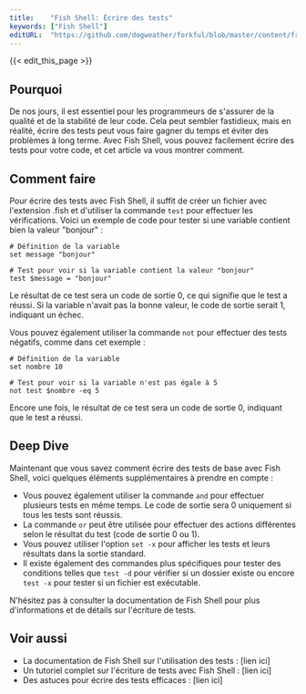 ```yaml
---
title:    "Fish Shell: Écrire des tests"
keywords: ["Fish Shell"]
editURL:  "https://github.com/dogweather/forkful/blob/master/content/fr/fish-shell/writing-tests.md"
---
```


{{< edit_this_page >}}

## Pourquoi

De nos jours, il est essentiel pour les programmeurs de s'assurer de la qualité et de la stabilité de leur code. Cela peut sembler fastidieux, mais en réalité, écrire des tests peut vous faire gagner du temps et éviter des problèmes à long terme. Avec Fish Shell, vous pouvez facilement écrire des tests pour votre code, et cet article va vous montrer comment.

## Comment faire

Pour écrire des tests avec Fish Shell, il suffit de créer un fichier avec l'extension .fish et d'utiliser la commande `test` pour effectuer les vérifications. Voici un exemple de code pour tester si une variable contient bien la valeur "bonjour" :

```Fish Shell
# Définition de la variable
set message "bonjour"

# Test pour voir si la variable contient la valeur "bonjour"
test $message = "bonjour"
```

Le résultat de ce test sera un code de sortie 0, ce qui signifie que le test a réussi. Si la variable n'avait pas la bonne valeur, le code de sortie serait 1, indiquant un échec.

Vous pouvez également utiliser la commande `not` pour effectuer des tests négatifs, comme dans cet exemple :

```Fish Shell
# Définition de la variable
set nombre 10

# Test pour voir si la variable n'est pas égale à 5
not test $nombre -eq 5
```

Encore une fois, le résultat de ce test sera un code de sortie 0, indiquant que le test a réussi.

## Deep Dive

Maintenant que vous savez comment écrire des tests de base avec Fish Shell, voici quelques éléments supplémentaires à prendre en compte :

- Vous pouvez également utiliser la commande `and` pour effectuer plusieurs tests en même temps. Le code de sortie sera 0 uniquement si tous les tests sont réussis.
- La commande `or` peut être utilisée pour effectuer des actions différentes selon le résultat du test (code de sortie 0 ou 1).
- Vous pouvez utiliser l'option `set -x` pour afficher les tests et leurs résultats dans la sortie standard.
- Il existe également des commandes plus spécifiques pour tester des conditions telles que `test -d` pour vérifier si un dossier existe ou encore `test -x` pour tester si un fichier est exécutable.

N'hésitez pas à consulter la documentation de Fish Shell pour plus d'informations et de détails sur l'écriture de tests.

## Voir aussi

- La documentation de Fish Shell sur l'utilisation des tests : [lien ici]
- Un tutoriel complet sur l'écriture de tests avec Fish Shell : [lien ici]
- Des astuces pour écrire des tests efficaces : [lien ici]
